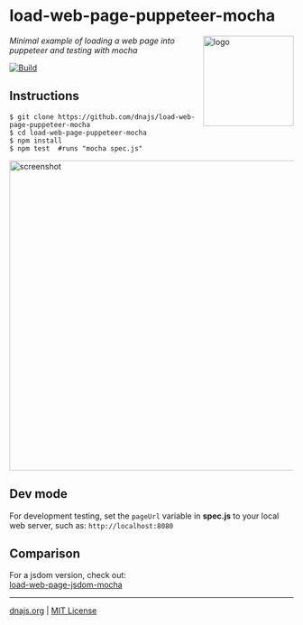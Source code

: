 # load-web-page-puppeteer-mocha
<img src=https://dnajs.org/graphics/dnajs-logo.png align=right width=160 alt=logo>

_Minimal example of loading a web page into puppeteer and testing with mocha_

[![Build](https://travis-ci.org/dnajs/load-web-page-puppeteer-mocha.svg)](https://travis-ci.org/dnajs/load-web-page-puppeteer-mocha)

## Instructions
```shell
$ git clone https://github.com/dnajs/load-web-page-puppeteer-mocha
$ cd load-web-page-puppeteer-mocha
$ npm install
$ npm test  #runs "mocha spec.js"
```
<img src=https://github.com/dnajs/load-web-page-puppeteer-mocha/raw/main/screenshot.png
   width=550 alt=screenshot>

## Dev mode
For development testing, set the `pageUrl` variable in **spec.js** to your local web server, such as:
`http://localhost:8080`


## Comparison
For a jsdom version, check out:<br>
[load-web-page-jsdom-mocha](https://github.com/dnajs/load-web-page-jsdom-mocha)

---
[dnajs.org](https://dnajs.org) | [MIT License](LICENSE.txt)
